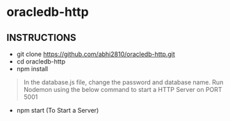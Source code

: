 # oracledb-http

## INSTRUCTIONS

- git clone https://github.com/abhi2810/oracledb-http.git
- cd oracledb-http
- npm install

> In the database.js file, change the password and database name.
> Run Nodemon using the below command to start a HTTP Server on PORT 5001

- npm start (To Start a Server)

